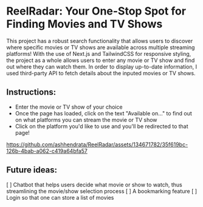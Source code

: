 # ReelRadar: Your One-Stop Spot for Finding Movies and TV Shows

This project has a robust search functionality that allows users to discover where specific movies or TV shows are available across multiple streaming platforms!
With the use of Next.js and TailwindCSS for responsive styling, the project as a whole allows users to enter any movie or TV show and find out where they can watch them.
In order to display up-to-date information, I used third-party API to fetch details about the inputed movies or TV shows.

## Instructions:
- Enter the movie or TV show of your choice
- Once the page has loaded, click on the text "Available on..." to find out on what platforms you can stream the movie or TV show
- Click on the platform you'd like to use and you'll be redirected to that page!

https://github.com/ashhendrata/ReelRadar/assets/134671782/35f619bc-126b-4bab-a062-c419a64bfa57

## Future ideas:
[ ] Chatbot that helps users decide what movie or show to watch, thus streamlining the movie/show selection process
[ ] A bookmarking feature
[ ] Login so that one can store a list of movies

